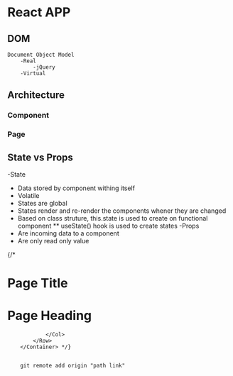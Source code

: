 # React APP
## DOM
    Document Object Model
        -Real
            -jQuery
        -Virtual

## Architecture
### Component
### Page

## State vs Props
-State
  * Data stored by component withing itself
  * Volatile
  * States are global
  * States render and re-render the components whener they are changed
  * Based on class struture,
    this.state is used to create on functional component
   ** useState() hook is used to create states
-Props
  * Are incoming data to a component
  * Are only read only value


  {/* <div className="container">
            <div className="row">
                <div className="col-12">
                    <h1 className="text-center">Page Title</h1>
                </div>
            </div>
        </div>
        <Container fluid>
            <Row>
                <Col sm={12}>
                <h1 className="text-center">Page Heading</h1>
                
                </Col>
            </Row>
        </Container> */}


        git remote add origin "path link"
  
